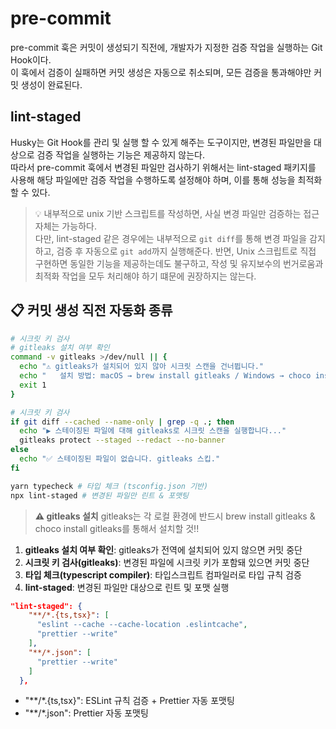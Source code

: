 # pre-commit

pre-commit 훅은 커밋이 생성되기 직전에, 개발자가 지정한 검증 작업을 실행하는 Git Hook이다. <br />
이 훅에서 검증이 실패하면 커밋 생성은 자동으로 취소되며, 모든 검증을 통과해야만 커밋 생성이 완료된다.

## lint-staged

Husky는 Git Hook를 관리 및 실행 할 수 있게 해주는 도구이지만, 변경된 파일만을 대상으로 검증 작업을 실행하는 기능은 제공하지 않는다. <br />
따라서 pre-commit 훅에서 변경된 파일만 검사하기 위해서는 lint-staged 패키지를 사용해 해당 파일에만 검증 작업을 수행하도록 설정해야 하며, 이를 통해 성능을 최적화할 수 있다. 

> 💡 내부적으로 unix 기반 스크립트를 작성하면, 사실 변경 파일만 검증하는 접근 자체는 가능하다. <br />
> 다만, lint-staged 같은 경우에는 내부적으로 `git diff`를 통해 변경 파일을 감지하고, 검증 후 자동으로 `git add`까지 실행해준다. 반면, Unix 스크립트로 직접 구현하면 동일한 기능을 제공하는데도 불구하고, 작성 및 유지보수의 번거로움과 최적화 작업을 모두 처리해야 하기 떄문에 권장하지는 않는다.

## 📋 커밋 생성 직전 자동화 종류

```bash
# 시크릿 키 검사
# gitleaks 설치 여부 확인
command -v gitleaks >/dev/null || {
  echo "⚠️ gitleaks가 설치되어 있지 않아 시크릿 스캔을 건너뜁니다."
  echo "   설치 방법: macOS → brew install gitleaks / Windows → choco install gitleaks"
  exit 1
}

# 시크릿 키 검사
if git diff --cached --name-only | grep -q .; then
  echo "▶ 스테이징된 파일에 대해 gitleaks로 시크릿 스캔을 실행합니다..."
  gitleaks protect --staged --redact --no-banner
else
  echo "✅ 스테이징된 파일이 없습니다. gitleaks 스킵."
fi

yarn typecheck # 타입 체크 (tsconfig.json 기반)
npx lint-staged # 변경된 파일만 린트 & 포맷팅
```

> **⚠️ gitleaks 설치**
> gitleaks는 각 로컬 환경에 반드시 brew install gitleaks & choco install gitleaks를 통해서 설치할 것!!

1. **gitleaks 설치 여부 확인**: gitleaks가 전역에 설치되어 있지 않으면 커밋 중단
1. **시크릿 키 검사(gitleaks)**: 변경된 파일에 시크릿 키가 포함돼 있으면 커밋 중단
1. **타입 체크(typescript compiler)**: 타입스크립트 컴파일러로 타입 규칙 검증
1. **lint-staged**: 변경된 파일만 대상으로 린트 및 포맷 실행
```json
"lint-staged": {
    "**/*.{ts,tsx}": [
      "eslint --cache --cache-location .eslintcache",
      "prettier --write"
    ],
    "**/*.json": [
      "prettier --write"
    ]
  },
```
- "**/*.{ts,tsx}": ESLint 규칙 검증 + Prettier 자동 포맷팅
- "**/*.json": Prettier 자동 포맷팅
